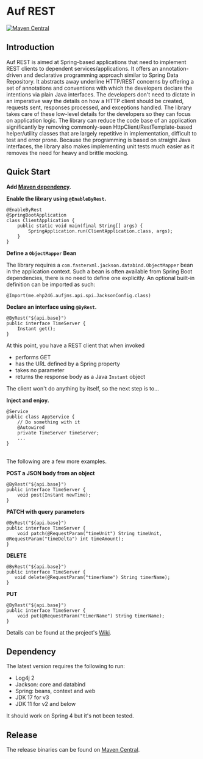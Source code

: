 # Auf REST

[![Maven Central](https://maven-badges.herokuapp.com/maven-central/me.ehp246/auf-rest/badge.svg?style=flat-square)](https://maven-badges.herokuapp.com/maven-central/me.ehp246/auf-rest)

## Introduction
Auf REST is aimed at Spring-based applications that need to implement REST clients to dependent services/applications. It offers an annotation-driven and declarative programming approach similar to  Spring Data Repository. It abstracts away underline HTTP/REST concerns by offering a set of annotations and conventions with which the developers declare the intentions via plain Java interfaces. The developers don't need to dictate in an imperative way the details on how a HTTP client should be created, requests sent, responses processed, and exceptions handled. The library takes care of these low-level details for the developers so they can focus on application logic. The library can reduce the code base of an application significantly by removing commonly-seen HttpClient/RestTemplate-based helper/utility classes that are largely repetitive in implementation, difficult to test and error prone. Because the programming is based on straight Java interfaces, the library also makes implementing unit tests much easier as it removes the need for heavy and brittle mocking.

## Quick Start

**Add [Maven dependency](https://mvnrepository.com/artifact/me.ehp246/auf-rest).**

**Enable the library using `@EnableByRest`.**

```
@EnableByRest
@SpringBootApplication
class ClientApplication {
    public static void main(final String[] args) {
        SpringApplication.run(ClientApplication.class, args);
    }
}
```

**Define a ``ObjectMapper`` Bean**

The library requires a ``com.fasterxml.jackson.databind.ObjectMapper`` bean in the application context. Such a bean is often available from Spring Boot dependencies, there is no need to define one explicitly. An optional built-in definition can be imported as such:

```
@Import(me.ehp246.aufjms.api.spi.JacksonConfig.class)
```


**Declare an interface using `@ByRest`.**

```
@ByRest("${api.base}")
public interface TimeServer {
    Instant get();
}
```
At this point, you have a REST client that when invoked
* performs GET
* has the URL defined by a Spring property
* takes no parameter
* returns the response body as a Java ``Instant`` object

The client won't do anything by itself, so the next step is to...

**Inject and enjoy.**

```
@Service
public class AppService {
    // Do something with it
    @Autowired
    private TimeServer timeServer;
    ...
}
```

<br>
The following are a few more examples.

**POST a JSON body from an object**

```
@ByRest("${api.base}")
public interface TimeServer {
    void post(Instant newTime);
}
```

**PATCH with query parameters**

```
@ByRest("${api.base}")
public interface TimeServer {
    void patch(@RequestParam("timeUnit") String timeUnit, @RequestParam("timeDelta") int timeAmount);
}
```

**DELETE**

```
@ByRest("${api.base}")
public interface TimeServer {
   void delete(@RequestParam("timerName") String timerName);
}
```

**PUT**

```
@ByRest("${api.base}")
public interface TimeServer {
    void put(@RequestParam("timerName") String timerName);
}
```

Details can be found at the project's [Wiki](https://github.com/ehp246/auf-rest/wiki).

## Dependency
The latest version requires the following to run:
* Log4j 2
* Jackson: core and databind
* Spring: beans, context and web
* JDK 17 for v3
* JDK 11 for v2 and below

It should work on Spring 4 but it's not been tested.

## Release
The release binaries can be found on [Maven Central](https://mvnrepository.com/artifact/me.ehp246/auf-rest).
